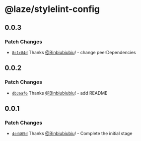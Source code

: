 # @laze/stylelint-config

## 0.0.3

### Patch Changes

- [`8c1c84d`](https://github.com/Binbiubiubiu/laze/commit/8c1c84dc3b254c06b648bd7a1254efc7a5d622e1) Thanks [@Binbiubiubiu](https://github.com/Binbiubiubiu)! - change peerDependencies

## 0.0.2

### Patch Changes

- [`db36af6`](https://github.com/Binbiubiubiu/laze/commit/db36af6ecf7561997849acb6e93f0e37cee8b9da) Thanks [@Binbiubiubiu](https://github.com/Binbiubiubiu)! - add README

## 0.0.1

### Patch Changes

- [`4cd465d`](https://github.com/Binbiubiubiu/laze/commit/4cd465d03dd3a4e86ead72a8947b73992a9ebd2b) Thanks [@Binbiubiubiu](https://github.com/Binbiubiubiu)! - Complete the initial stage
